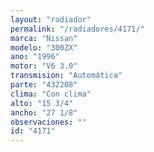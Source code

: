 ```yaml
---
layout: "radiador"
permalink: "/radiadores/4171/"
marca: "Nissan"
modelo: "300ZX"
ano: "1996"
motor: "V6 3.0"
transmision: "Automática"
parte: "432208"
clima: "Con clima"
alto: "15 3/4"
ancho: "27 1/8"
observaciones: ""
id: "4171"
---
```


